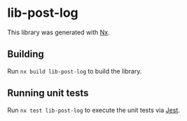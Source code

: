 # lib-post-log

This library was generated with [Nx](https://nx.dev).

## Building

Run `nx build lib-post-log` to build the library.

## Running unit tests

Run `nx test lib-post-log` to execute the unit tests via [Jest](https://jestjs.io).
